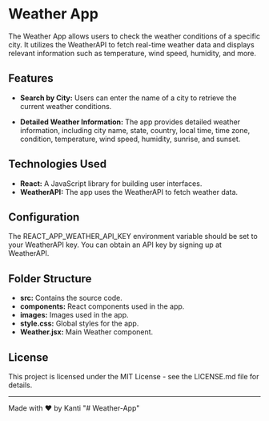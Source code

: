 # Weather App


The Weather App allows users to check the weather conditions of a specific city. It utilizes the WeatherAPI to fetch real-time weather data and displays relevant information such as temperature, wind speed, humidity, and more.





## Features

- **Search by City:** Users can enter the name of a city to retrieve the current weather conditions.

- **Detailed Weather Information:** The app provides detailed weather information, including city name, state, country, local time, time zone, condition, temperature, wind speed, humidity, sunrise, and sunset.

## Technologies Used

- **React:** A JavaScript library for building user interfaces.
- **WeatherAPI:** The app uses the WeatherAPI to fetch weather data.

## Configuration
The REACT_APP_WEATHER_API_KEY environment variable should be set to your WeatherAPI key. You can obtain an API key by signing up at WeatherAPI.

## Folder Structure
- **src:** Contains the source code.
- **components:** React components used in the app.
- **images:** Images used in the app.
- **style.css:** Global styles for the app.
- **Weather.jsx:** Main Weather component.

## License
This project is licensed under the MIT License - see the LICENSE.md file for details.

<hr>

Made with ❤️ by Kanti
"# Weather-App" 
